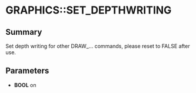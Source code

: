 # GRAPHICS::SET_DEPTHWRITING

## Summary
Set depth writing for other DRAW_... commands, please reset to FALSE after use.

## Parameters
* **BOOL** on
